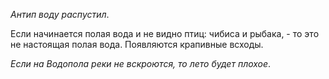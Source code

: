_Антип воду распустил_.

Если начинается полая вода и не видно птиц: чибиса и рыбака, - то это не настоящая полая вода. Появляются крапивные всходы.

_Если на Водопола реки не вскроются, то лето будет плохое_.